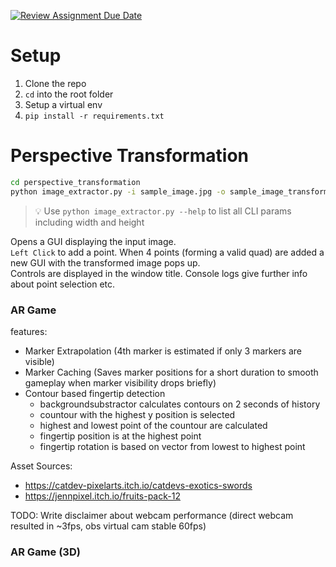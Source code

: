 [![Review Assignment Due Date](https://classroom.github.com/assets/deadline-readme-button-22041afd0340ce965d47ae6ef1cefeee28c7c493a6346c4f15d667ab976d596c.svg)](https://classroom.github.com/a/-leASaOw)

# Setup

1. Clone the repo
2. `cd` into the root folder
3. Setup a virtual env
4. `pip install -r requirements.txt`

# Perspective Transformation


```sh
cd perspective_transformation
python image_extractor.py -i sample_image.jpg -o sample_image_transformed.jpg
```
> 💡 Use `python image_extractor.py --help` to list all CLI params including width and height

Opens a GUI displaying the input image.  
`Left Click` to add a point. When 4 points (forming a valid quad) are added a new GUI with the transformed image pops up.  
Controls are displayed in the window title. Console logs give further info about point selection etc.

### AR Game

features:
- Marker Extrapolation (4th marker is estimated if only 3 markers are visible)
- Marker Caching (Saves marker positions for a short duration to smooth gameplay when marker visibility drops briefly)
- Contour based fingertip detection
    - backgroundsubstractor calculates contours on 2 seconds of history
    - countour with the highest y position is selected
    - highest and lowest point of the countour are calculated
    - fingertip position is at the highest point
    - fingertip rotation is based on vector from lowest to highest point

Asset Sources: 
- https://catdev-pixelarts.itch.io/catdevs-exotics-swords
- https://jennpixel.itch.io/fruits-pack-12

TODO: Write disclaimer about webcam performance (direct webcam resulted in ~3fps, obs virtual cam stable 60fps)

### AR Game (3D)